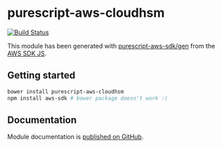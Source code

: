 # purescript-aws-cloudhsm

[![Build Status](https://app.wercker.com/status/5909b9e96d1080804b17a28f72f87b6b/s/master)](https://app.wercker.com/project/byKey/5909b9e96d1080804b17a28f72f87b6b)

This module has been generated with [purescript-aws-sdk/gen](https://github.com/purescript-aws-sdk/gen) from the [AWS SDK JS](https://github.com/aws/aws-sdk-js).

## Getting started

```sh
bower install purescript-aws-cloudhsm
npm install aws-sdk # bower package doesn't work :(
```

## Documentation

Module documentation is [published on GitHub](https://github.com/purescript-aws-sdk/purescript-aws-cloudhsm/tree/master/docs).
